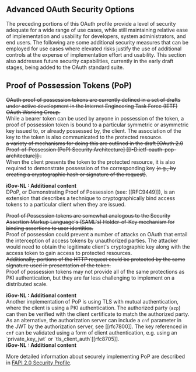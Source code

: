 ## Advanced OAuth Security Options
<!-- ### [5.](#rfc.section.5) [Advanced OAuth Security Options](#AdvancedSecurity) -->

The preceding portions of this OAuth profile provide a level of security adequate for a wide range of use cases, while still maintaining relative ease of implementation and usability for developers, system administrators, and end users. The following are some additional security measures that can be employed for use cases where elevated risks justify the use of additional controls at the expense of implementation effort and usability. This section also addresses future security capabilities, currently in the early draft stages, being added to the OAuth standard suite.

<!-- ### [5.1.](#rfc.section.5.1) [Proof of Possession Tokens](#PoPTokens) -->
## Proof of Possession Tokens (PoP)

~~OAuth proof of possession tokens are currently defined in a set of drafts under active development in the Internet Engineering Task Force (IETF) OAuth Working Group.~~  
While a bearer token can be used by anyone in possession of the token, a proof of possession token is bound to a particular symmetric or asymmetric key issued to, or already possessed by, the client. The association of the key to the token is also communicated to the protected resource.  
~~a variety of mechanisms for doing this are outlined in the draft [OAuth 2.0 Proof-of-Possession (PoP) Security Architecture] [[I-D.ietf-oauth-pop-architecture]] .~~  
When the client presents the token to the protected resource, it is also required to demonstrate possession of the corresponding key ~~(e.g., by creating a cryptographic hash or signature of the request)~~.

<!-- iGov-NL : Start of the additional content -->
<aside class=" addition">
<b>iGov-NL : Additional content</b></br>  
DPoP, or Demonstrating Proof of Possession (see: [[RFC9449]]), is an extension that describes a technique to cryptographically bind access tokens to a particular client when they are issued.   
</aside>
<!-- iGov-NL : End of the additional content -->

~~Proof of Possession tokens are somewhat analogous to the Security Assertion Markup Language's (SAML's) Holder-of-Key mechanism for binding assertions to user identities.~~  
Proof of possession could prevent a number of attacks on OAuth that entail the interception of access tokens by unauthorized parties. The attacker would need to obtain the legitimate client's cryptographic key along with the access token to gain access to protected resources.  
~~Additionally, portions of the HTTP request could be protected by the same signature used in presentation of the token.~~  
Proof of possession tokens may not provide all of the same protections as PKI authentication, but they are far less challenging to implement on a distributed scale.

<!-- iGov-NL : Start of the additional content -->
<aside class=" addition">
<b>iGov-NL : Additional content</b></br>  
Another implementation of PoP is using TLS with mutual authentication, where the client is using a PKI authentication. The authorized party (<code>azp</code>) can then be verified with the client certificate to match the authorized party. As an alternative, the authorization server can include a <code>cnf</code> parameter in the JWT by the authorization server, see [[rfc7800]]. The key referenced in <code>cnf</code> can be validated using a form of client authentication, e.g. using an `private_key_jwt` or `tls_client_auth`[[rfc8705]].
</aside>
<!-- iGov-NL : End of the additional content -->

<!-- iGov-NL : Start of the additional content -->
<aside class=" addition">
<b>iGov-NL : Additional content</b></br>  

More detailed information about securely implementing PoP are described in [FAPI 2.0 Security Profile](https://openid.net/specs/fapi-2_0-security-02.html#name-requirements-for-clients).

</aside>
<!-- iGov-NL : End of the additional content -->
